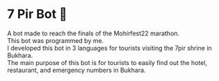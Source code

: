<h1>7 Pir Bot 🤖</h1>
A bot made to reach the finals of the Mohirfest22 marathon.<br>
This bot was programmed by me.<br>
I developed this bot in 3 languages for tourists visiting the 7pir shrine in Bukhara.<br>
The main purpose of this bot is for tourists to easily find out the hotel, restaurant, and emergency numbers in Bukhara.
